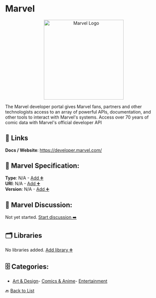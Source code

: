 # Marvel
<p align="center">
    <img width="256" src="https://raw.githubusercontent.com/apis-list/apis-list/main/apis/marvel/logo_256x256.png" alt="Marvel Logo"/>
</p>
The Marvel developer portal gives Marvel fans, partners and other technologists access to an array of powerful APIs, documentation, and other tools to interact with Marvel&#039;s systems. Access over 70 years of comic data with Marvel's official developer API

##  🔗 Links
**Docs / Website**: https://developer.marvel.com/

## 🧬 Marvel Specification:
**Type**: N/A - [Add ➕](https://github.com/apis-list/apis-list/edit/main/apis.yaml#L12108)  
**URI**: N/A - [Add ➕](https://github.com/apis-list/apis-list/edit/main/apis.yaml#L12108)  
**Version**: N/A - [Add ➕](https://github.com/apis-list/apis-list/edit/main/apis.yaml#L12108)

## 💬 Marvel Discussion:
Not yet started. [Start discussion ➡️](https://github.com/apis-list/apis-list/discussions/new)

## 🗂️ Libraries

No libraries added. [Add library ➕](https://github.com/apis-list/apis-list/edit/main/apis.yaml#L12108)    


## 🗄️ Categories:
- [Art & Design](https://github.com/apis-list/apis-list#art--design-)- [Comics & Anime](https://github.com/apis-list/apis-list#comics--anime-)- [Entertainment](https://github.com/apis-list/apis-list#entertainment-)

🔙  [Back to List](https://github.com/apis-list/apis-list)
